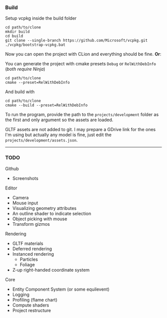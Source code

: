 ### Build

Setup vcpkg inside the build folder
```
cd path/to/clone
mkdir build
cd build
git clone --single-branch https://github.com/Microsoft/vcpkg.git
./vcpkg/bootstrap-vcpkg.bat
```

Now you can open the project with CLion and everything should be fine. **Or**:

You can generate the project with cmake presets `Debug` or `RelWithDebInfo` (_both require Ninja_)
```
cd path/to/clone
cmake --preset=RelWithDebInfo
```

And build with
```
cd path/to/clone
cmake --build --preset=RelWithDebInfo
```

To run the program, provide the path to the `projects/development` folder as the first and only argument so the assets are loaded.

GLTF assets are not added to git. I may prepare a GDrive link for the ones I'm using but actually any model is fine,
just edit the `projects/development/assets.json`.

---

### TODO

Github
- Screenshots

Editor
- Camera
- Mouse input
- Visualizing geometry attributes
- An outline shader to indicate selection
- Object picking with mouse
- Transform gizmos

Rendering
- GLTF materials
- Deferred rendering
- Instanced rendering
    - Particles
    - Foliage
- Z-up right-handed coordinate system

Core
- Entity Component System (or some equilevent)
- Logging
- Profiling (flame chart)
- Compute shaders
- Project restructure